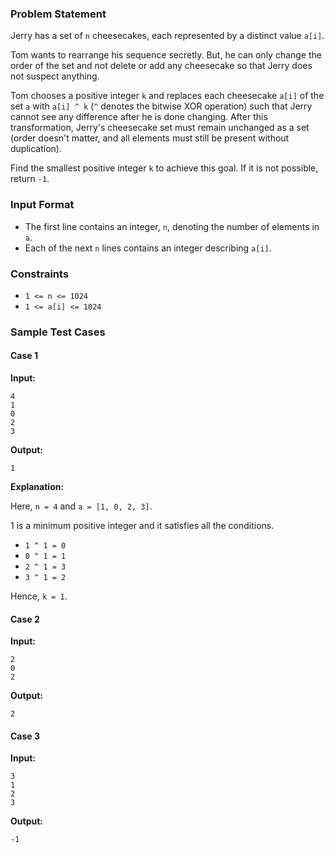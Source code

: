 ### Problem Statement

Jerry has a set of `n` cheesecakes, each represented by a distinct value `a[i]`.

Tom wants to rearrange his sequence secretly. But, he can only change the order of the set and not delete or add any cheesecake so that Jerry does not suspect anything.

Tom chooses a positive integer `k` and replaces each cheesecake `a[i]` of the set `a` with `a[i] ^ k` (`^` denotes the bitwise XOR operation) such that Jerry cannot see any difference after he is done changing. After this transformation, Jerry's cheesecake set must remain unchanged as a set (order doesn't matter, and all elements must still be present without duplication).

Find the smallest positive integer `k` to achieve this goal. If it is not possible, return `-1`.

### Input Format

- The first line contains an integer, `n`, denoting the number of elements in `a`.
- Each of the next `n` lines contains an integer describing `a[i]`.

### Constraints

- `1 <= n <= 1024`
- `1 <= a[i] <= 1024`

### Sample Test Cases

#### Case 1

**Input:**

```
4
1
0
2
3
```

**Output:**

```
1
```

**Explanation:**

Here, `n = 4` and `a = [1, 0, 2, 3]`.

1 is a minimum positive integer and it satisfies all the conditions.

- `1 ^ 1 = 0`
- `0 ^ 1 = 1`
- `2 ^ 1 = 3`
- `3 ^ 1 = 2`

Hence, `k = 1`.

#### Case 2

**Input:**

```
2
0
2
```

**Output:**

```
2
```

#### Case 3

**Input:**

```
3
1
2
3
```

**Output:**

```
-1
```
